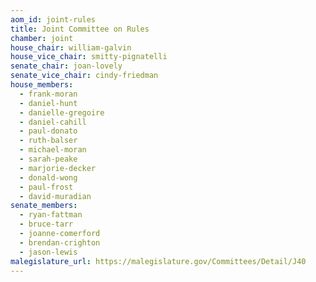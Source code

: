 ```yaml
---
aom_id: joint-rules
title: Joint Committee on Rules
chamber: joint
house_chair: william-galvin
house_vice_chair: smitty-pignatelli
senate_chair: joan-lovely
senate_vice_chair: cindy-friedman
house_members:
  - frank-moran
  - daniel-hunt
  - danielle-gregoire
  - daniel-cahill
  - paul-donato
  - ruth-balser
  - michael-moran
  - sarah-peake
  - marjorie-decker
  - donald-wong
  - paul-frost
  - david-muradian
senate_members:
  - ryan-fattman
  - bruce-tarr
  - joanne-comerford
  - brendan-crighton
  - jason-lewis
malegislature_url: https://malegislature.gov/Committees/Detail/J40
---
```

